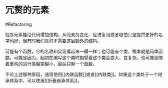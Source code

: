 # 冗赘的元素
#Refactoring 

程序元素能给代码增加结构，从而支持变化、促进复用或者哪怕只是提供更好的名字也好，但有时我们真的不需要这层额外的结构。

可能有个函数，它的名称和实现看起来一模一样；也可能有个类，根本就是简单函数。可能是因为，起初在编写这个类时期望着这个类会变大、变复杂。也可能是随着重构的进行类越变越小，最后只剩一个函数。

不论上述哪种原因，通常使用[[内联函数]]或者[[内联类]]。如果这个类处于一个继承体系中，可以使用[[折叠继承体系]]。